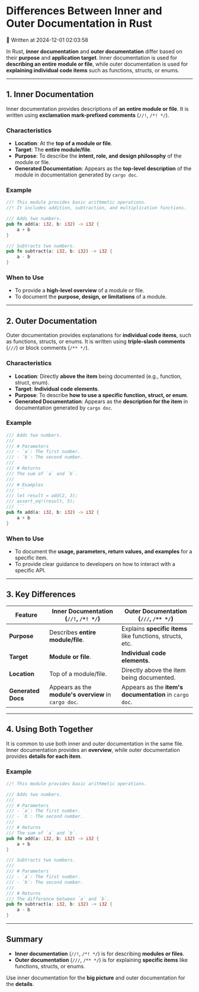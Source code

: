 # Differences Between Inner and Outer Documentation in Rust

📅 Written at 2024-12-01 02:03:58

In Rust, **inner documentation** and **outer documentation** differ based on their **purpose** and **application target**.
Inner documentation is used for **describing an entire module or file**, while outer documentation is used for **explaining individual code items** such as functions, structs, or enums.

---

## 1. Inner Documentation

Inner documentation provides descriptions of **an entire module or file**. It is written using **exclamation mark-prefixed comments** (`//!`, `/*! */`).

### Characteristics

- **Location**: At the **top of a module or file**.
- **Target**: The **entire module/file**.
- **Purpose**: To describe the **intent, role, and design philosophy** of the module or file.
- **Generated Documentation**: Appears as the **top-level description** of the module in documentation generated by `cargo doc`.

### Example

```rust
//! This module provides basic arithmetic operations.
//! It includes addition, subtraction, and multiplication functions.

/// Adds two numbers.
pub fn add(a: i32, b: i32) -> i32 {
    a + b
}

/// Subtracts two numbers.
pub fn subtract(a: i32, b: i32) -> i32 {
    a - b
}
```

### When to Use

- To provide a **high-level overview** of a module or file.
- To document the **purpose, design, or limitations** of a module.

---

## 2. Outer Documentation

Outer documentation provides explanations for **individual code items**, such as functions, structs, or enums. It is written using **triple-slash comments** (`///`) or block comments (`/** */`).

### Characteristics

- **Location**: Directly **above the item** being documented (e.g., function, struct, enum).
- **Target**: **Individual code elements**.
- **Purpose**: To describe **how to use a specific function, struct, or enum**.
- **Generated Documentation**: Appears as the **description for the item** in documentation generated by `cargo doc`.

### Example

````rust
/// Adds two numbers.
///
/// # Parameters
/// - `a`: The first number.
/// - `b`: The second number.
///
/// # Returns
/// The sum of `a` and `b`.
///
/// # Examples
/// ```
/// let result = add(2, 3);
/// assert_eq!(result, 5);
/// ```
pub fn add(a: i32, b: i32) -> i32 {
    a + b
}
````

### When to Use

- To document the **usage, parameters, return values, and examples** for a specific item.
- To provide clear guidance to developers on how to interact with a specific API.

---

## 3. Key Differences

| **Feature**        | **Inner Documentation** (`//!`, `/*! */`)            | **Outer Documentation** (`///`, `/** */`)                 |
| ------------------ | ---------------------------------------------------- | --------------------------------------------------------- |
| **Purpose**        | Describes **entire module/file**.                    | Explains **specific items** like functions, structs, etc. |
| **Target**         | **Module or file**.                                  | **Individual code elements**.                             |
| **Location**       | Top of a module/file.                                | Directly above the item being documented.                 |
| **Generated Docs** | Appears as the **module's overview** in `cargo doc`. | Appears as the **item's documentation** in `cargo doc`.   |

---

## 4. Using Both Together

It is common to use both inner and outer documentation in the same file. Inner documentation provides an **overview**, while outer documentation provides **details for each item**.

### Example

```rust
//! This module provides basic arithmetic operations.

/// Adds two numbers.
///
/// # Parameters
/// - `a`: The first number.
/// - `b`: The second number.
///
/// # Returns
/// The sum of `a` and `b`.
pub fn add(a: i32, b: i32) -> i32 {
    a + b
}

/// Subtracts two numbers.
///
/// # Parameters
/// - `a`: The first number.
/// - `b`: The second number.
///
/// # Returns
/// The difference between `a` and `b`.
pub fn subtract(a: i32, b: i32) -> i32 {
    a - b
}
```

---

## Summary

- **Inner documentation** (`//!`, `/*! */`) is for describing **modules or files**.
- **Outer documentation** (`///`, `/** */`) is for explaining **specific items** like functions, structs, or enums.

Use inner documentation for the **big picture** and outer documentation for the **details**.
